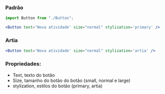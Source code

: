 ### Padrão
```jsx
import Button from "./Button";

<Button text='Nova atividade' size="normal" stylization='primary' />

```
### Artia
```jsx
<Button text='Nova atividade' size="normal" stylization='artia' />
```

### Propriedades: 

- Text, texto do botão
- Size, tamanho do botão do botão (small, normal e large)
- stylization, estilos do botão (primary, artia)